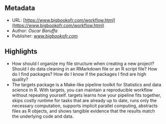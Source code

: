 ## Metadata

* URL: [https://www.bigbookofr.com/workflow.html](https://www.bigbookofr.com/workflow.html)
* Author: *Oscar Baruffa*
* Publisher: *www.bigbookofr.com*

## Highlights

* How should I organize my file structure when creating a new project? Should I do data cleaning in an RMarkdown file or an R script file? How do I find packages? How do I know if the packages I find are high quality?
* The targets package is a Make-like pipeline toolkit for Statistics and data science in R. With targets, you can maintain a reproducible workflow without repeating yourself. targets learns how your pipeline fits together, skips costly runtime for tasks that are already up to date, runs only the necessary computation, supports implicit parallel computing, abstracts files as R objects, and shows tangible evidence that the results match the underlying code and data.
